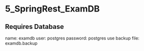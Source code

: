 # 5_SpringRest_ExamDB
## Requires Database
name: examdb
user: postgres
password: postgres
use backup file: examdb.backup
